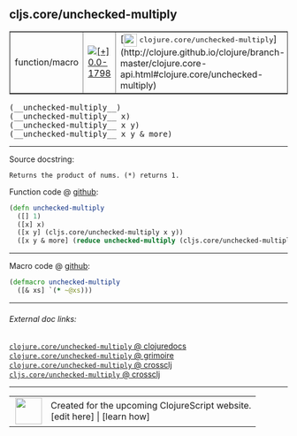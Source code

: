 ## cljs.core/unchecked-multiply



 <table border="1">
<tr>
<td>function/macro</td>
<td><a href="https://github.com/cljsinfo/cljs-api-docs/tree/0.0-1798"><img valign="middle" alt="[+] 0.0-1798" title="Added in 0.0-1798" src="https://img.shields.io/badge/+-0.0--1798-lightgrey.svg"></a> </td>
<td>
[<img height="24px" valign="middle" src="http://i.imgur.com/1GjPKvB.png"> <samp>clojure.core/unchecked-multiply</samp>](http://clojure.github.io/clojure/branch-master/clojure.core-api.html#clojure.core/unchecked-multiply)
</td>
</tr>
</table>


 <samp>
(__unchecked-multiply__)<br>
</samp>
 <samp>
(__unchecked-multiply__ x)<br>
</samp>
 <samp>
(__unchecked-multiply__ x y)<br>
</samp>
 <samp>
(__unchecked-multiply__ x y & more)<br>
</samp>

---





Source docstring:

```
Returns the product of nums. (*) returns 1.
```


Function code @ [github](https://github.com/clojure/clojurescript/blob/r1895/src/cljs/cljs/core.cljs#L1542-L1547):

```clj
(defn unchecked-multiply
  ([] 1)
  ([x] x)
  ([x y] (cljs.core/unchecked-multiply x y))
  ([x y & more] (reduce unchecked-multiply (cljs.core/unchecked-multiply x y) more)))
```

<!--
Repo - tag - source tree - lines:

 <pre>
clojurescript @ r1895
└── src
    └── cljs
        └── cljs
            └── <ins>[core.cljs:1542-1547](https://github.com/clojure/clojurescript/blob/r1895/src/cljs/cljs/core.cljs#L1542-L1547)</ins>
</pre>

-->

---

Macro code @ [github](https://github.com/clojure/clojurescript/blob/r1895/src/clj/cljs/core.clj#L320-L321):

```clj
(defmacro unchecked-multiply
  ([& xs] `(* ~@xs)))
```

<!--
Repo - tag - source tree - lines:

 <pre>
clojurescript @ r1895
└── src
    └── clj
        └── cljs
            └── <ins>[core.clj:320-321](https://github.com/clojure/clojurescript/blob/r1895/src/clj/cljs/core.clj#L320-L321)</ins>
</pre>
-->

---


###### External doc links:

[`clojure.core/unchecked-multiply` @ clojuredocs](http://clojuredocs.org/clojure.core/unchecked-multiply)<br>
[`clojure.core/unchecked-multiply` @ grimoire](http://conj.io/store/v1/org.clojure/clojure/1.7.0-beta3/clj/clojure.core/unchecked-multiply/)<br>
[`clojure.core/unchecked-multiply` @ crossclj](http://crossclj.info/fun/clojure.core/unchecked-multiply.html)<br>
[`cljs.core/unchecked-multiply` @ crossclj](http://crossclj.info/fun/cljs.core.cljs/unchecked-multiply.html)<br>

---

 <table>
<tr><td>
<img valign="middle" align="right" width="48px" src="http://i.imgur.com/Hi20huC.png">
</td><td>
Created for the upcoming ClojureScript website.<br>
[edit here] | [learn how]
</td></tr></table>

[edit here]:https://github.com/cljsinfo/cljs-api-docs/blob/master/cljsdoc/cljs.core/unchecked-multiply.cljsdoc
[learn how]:https://github.com/cljsinfo/cljs-api-docs/wiki/cljsdoc-files

<!--

This information was too distracting to show to readers, but I'll leave it
commented here since it is helpful to:

- pretty-print the data used to generate this document
- and show how to retrieve that data



The API data for this symbol:

```clj
{:ns "cljs.core",
 :name "unchecked-multiply",
 :signature ["[]" "[x]" "[x y]" "[x y & more]"],
 :history [["+" "0.0-1798"]],
 :type "function/macro",
 :full-name-encode "cljs.core/unchecked-multiply",
 :source {:code "(defn unchecked-multiply\n  ([] 1)\n  ([x] x)\n  ([x y] (cljs.core/unchecked-multiply x y))\n  ([x y & more] (reduce unchecked-multiply (cljs.core/unchecked-multiply x y) more)))",
          :title "Function code",
          :repo "clojurescript",
          :tag "r1895",
          :filename "src/cljs/cljs/core.cljs",
          :lines [1542 1547]},
 :extra-sources [{:code "(defmacro unchecked-multiply\n  ([& xs] `(* ~@xs)))",
                  :title "Macro code",
                  :repo "clojurescript",
                  :tag "r1895",
                  :filename "src/clj/cljs/core.clj",
                  :lines [320 321]}],
 :full-name "cljs.core/unchecked-multiply",
 :clj-symbol "clojure.core/unchecked-multiply",
 :docstring "Returns the product of nums. (*) returns 1."}

```

Retrieve the API data for this symbol:

```clj
;; from Clojure REPL
(require '[clojure.edn :as edn])
(-> (slurp "https://raw.githubusercontent.com/cljsinfo/cljs-api-docs/catalog/cljs-api.edn")
    (edn/read-string)
    (get-in [:symbols "cljs.core/unchecked-multiply"]))
```

-->
